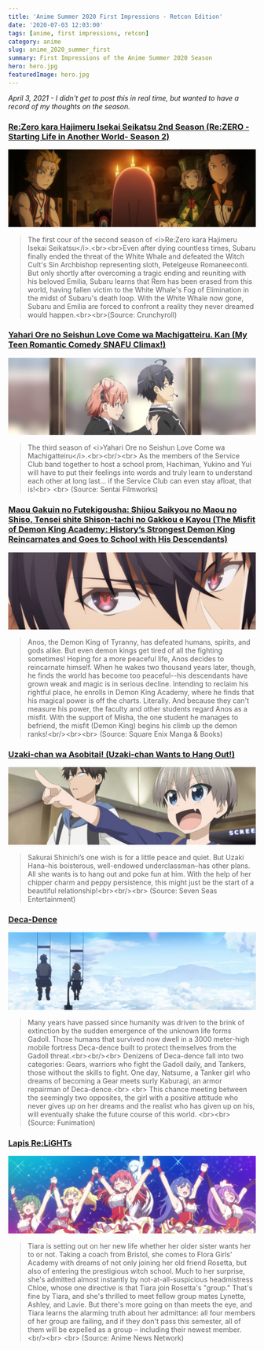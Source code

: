 ```yaml
---
title: 'Anime Summer 2020 First Impressions - Retcon Edition'
date: '2020-07-03 12:03:00'
tags: [anime, first impressions, retcon]
category: anime
slug: anime_2020_summer_first
summary: First Impressions of the Anime Summer 2020 Season
hero: hero.jpg
featuredImage: hero.jpg
---
```


*April 3, 2021 - I didn't get to post this in real time, but wanted to have a record of my thoughts on the season.*


### [Re:Zero kara Hajimeru Isekai Seikatsu 2nd Season (Re:ZERO -Starting Life in Another World- Season 2)](https://anilist.co/anime/108632)

![ReZero](banners/rezero.jpg "ew1920")

> The first cour of the second season of &lt;i&gt;Re:Zero kara Hajimeru Isekai Seikatsu&lt;/i&gt;.&lt;br&gt;&lt;br&gt;Even after dying countless times, Subaru finally ended the threat of the White Whale and defeated the Witch Cult&#x27;s Sin Archbishop representing sloth, Petelgeuse Romaneeconti. But only shortly after overcoming a tragic ending and reuniting with his beloved Emilia, Subaru learns that Rem has been erased from this world, having fallen victim to the White Whale&#x27;s Fog of Elimination in the midst of Subaru&#x27;s death loop. With the White Whale now gone, Subaru and Emilia are forced to confront a reality they never dreamed would happen.&lt;br&gt;&lt;br&gt;(Source: Crunchyroll)



### [Yahari Ore no Seishun Love Come wa Machigatteiru. Kan (My Teen Romantic Comedy SNAFU Climax!)](https://anilist.co/anime/108489)

![snafu](banners/snafu.jpg "ew1920")

> The third season of &lt;i&gt;Yahari Ore no Seishun Love Come wa Machigatteiru&lt;/i&gt;.&lt;br&gt;&lt;br/&gt;&lt;br&gt;
As the members of the Service Club band together to host a school prom, Hachiman, Yukino and Yui will have to put their feelings into words and truly learn to understand each other at long last… if the Service Club can even stay afloat, that is!&lt;br&gt;
&lt;br&gt;
(Source: Sentai Filmworks)


### [Maou Gakuin no Futekigousha: Shijou Saikyou no Maou no Shiso, Tensei shite Shison-tachi no Gakkou e Kayou (The Misfit of Demon King Academy: History’s Strongest Demon King Reincarnates and Goes to School with His Descendants)](https://anilist.co/anime/112301)

![Demon](banners/demon.jpg "ew1920")

> Anos, the Demon King of Tyranny, has defeated humans, spirits, and gods alike. But even demon kings get tired of all the fighting sometimes! Hoping for a more peaceful life, Anos decides to reincarnate himself. When he wakes two thousand years later, though, he finds the world has become too peaceful--his descendants have grown weak and magic is in serious decline. Intending to reclaim his rightful place, he enrolls in Demon King Academy, where he finds that his magical power is off the charts. Literally. And because they can&#x27;t measure his power, the faculty and other students regard Anos as a misfit. With the support of Misha, the one student he manages to befriend, the misfit (Demon King) begins his climb up the demon ranks!&lt;br/&gt;&lt;br&gt;&lt;br&gt;
(Source: Square Enix Manga &amp; Books)



### [Uzaki-chan wa Asobitai! (Uzaki-chan Wants to Hang Out!)](https://anilist.co/anime/115113)

![Uzaki](banners/uzaki.jpg "ew1920")

> Sakurai Shinichi’s one wish is for a little peace and quiet. But Uzaki Hana–his boisterous, well-endowed underclassman–has other plans. All she wants is to hang out and poke fun at him. With the help of her chipper charm and peppy persistence, this might just be the start of a beautiful relationship!&lt;br&gt;&lt;br/&gt;&lt;br&gt;
(Source: Seven Seas Entertainment)


### [Deca-Dence](https://anilist.co/anime/110353)

![Dence](banners/dence.jpg "ew1920")

> Many years have passed since humanity was driven to the brink of extinction by the sudden emergence of the unknown life forms Gadoll. Those humans that survived now dwell in a 3000 meter-high mobile fortress Deca-dence built to protect themselves from the Gadoll threat.&lt;br&gt;&lt;br/&gt;&lt;br&gt;
Denizens of Deca-dence fall into two categories: Gears, warriors who fight the Gadoll daily, and Tankers, those without the skills to fight. One day, Natsume, a Tanker girl who dreams of becoming a Gear meets surly Kaburagi, an armor repairman of Deca-dence.&lt;br&gt;
&lt;br&gt;
This chance meeting between the seemingly two opposites, the girl with a positive attitude who never gives up on her dreams and the realist who has given up on his, will eventually shake the future course of this world.
&lt;br&gt;&lt;br&gt;
(Source: Funimation)



### [Lapis Re:LiGHTs](https://anilist.co/anime/104937)

![Lights](banners/lights.jpg "ew1920")

> Tiara is setting out on her new life whether her older sister wants her to or not. Taking a coach from Bristol, she comes to Flora Girls&#x27; Academy with dreams of not only joining her old friend Rosetta, but also of entering the prestigious witch school. Much to her surprise, she&#x27;s admitted almost instantly by not-at-all-suspicious headmistress Chloe, whose one directive is that Tiara join Rosetta&#x27;s &quot;group.&quot; That&#x27;s fine by Tiara, and she&#x27;s thrilled to meet fellow group mates Lynette, Ashley, and Lavie. But there&#x27;s more going on than meets the eye, and Tiara learns the alarming truth about her admittance: all four members of her group are failing, and if they don&#x27;t pass this semester, all of them will be expelled as a group – including their newest member.&lt;br/&gt;&lt;br&gt;
&lt;br&gt;
(Source: Anime News Network)


